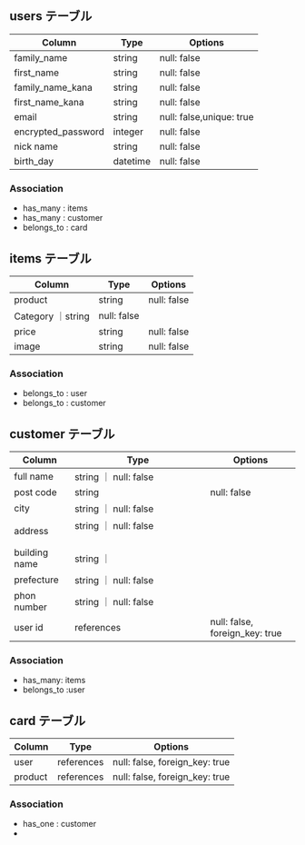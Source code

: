 ## users テーブル

| Column             | Type    | Options                 |
| ------------------ | ------  | ------------------------|
| family_name        | string  | null: false             |
| first_name         | string  | null: false             |
| family_name_kana   | string  | null: false             |
| first_name_kana    | string  | null: false             |
| email              | string  | null: false,unique: true|
| encrypted_password | integer | null: false             |
| nick name          | string  | null: false             |
| birth_day          | datetime| null: false

### Association
- has_many : items
- has_many : customer 
- belongs_to : card


## items テーブル

| Column   | Type   | Options     |
| ------   | ------ | ----------- |
| product  | string | null: false |
| Category ｜string | null: false |
| price    | string | null: false |
| image    | string | null: false |

### Association
- belongs_to : user 
- belongs_to : customer


## customer テーブル

| Column        | Type        | Options                        |
| ------        | ----------  | ------------------------------ |
| full name     | string      ｜ null: false                   |
| post code     | string      | null: false                    |
| city          | string      ｜ null: false                    |
| address       | string      ｜ null: false 　　　　　　　　　　  |
| building name | string      ｜                    |
| prefecture    | string      ｜ null: false                    |
| phon number   | string      ｜ null: false                    |
| user id       | references  |  null: false, foreign_key: true |

### Association
- has_many: items
- belongs_to :user


## card テーブル

| Column      | Type       | Options                        |
| -------     | ---------- | ------------------------------ |
| user        | references | null: false, foreign_key: true |                              |
| product     | references | null: false, foreign_key: true |

### Association
- has_one : customer
-